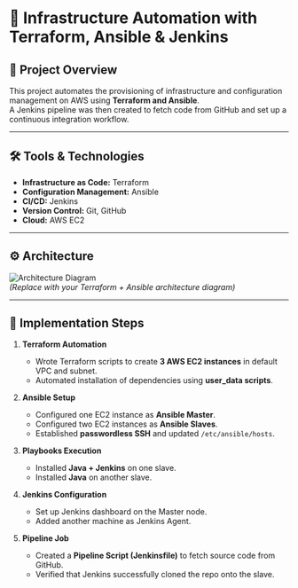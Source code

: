 # 🚀 Infrastructure Automation with Terraform, Ansible & Jenkins

## 📌 Project Overview
This project automates the provisioning of infrastructure and configuration management on AWS using **Terraform and Ansible**.  
A Jenkins pipeline was then created to fetch code from GitHub and set up a continuous integration workflow.  

---

## 🛠️ Tools & Technologies
- **Infrastructure as Code:** Terraform  
- **Configuration Management:** Ansible  
- **CI/CD:** Jenkins  
- **Version Control:** Git, GitHub  
- **Cloud:** AWS EC2  

---

## ⚙️ Architecture
![Architecture Diagram](screenshots/architecture.png)  
*(Replace with your Terraform + Ansible architecture diagram)*  

---

## 🚀 Implementation Steps
1. **Terraform Automation**
   - Wrote Terraform scripts to create **3 AWS EC2 instances** in default VPC and subnet.  
   - Automated installation of dependencies using **user_data scripts**.  

2. **Ansible Setup**
   - Configured one EC2 instance as **Ansible Master**.  
   - Configured two EC2 instances as **Ansible Slaves**.  
   - Established **passwordless SSH** and updated `/etc/ansible/hosts`.  

3. **Playbooks Execution**
   - Installed **Java + Jenkins** on one slave.  
   - Installed **Java** on another slave.  

4. **Jenkins Configuration**
   - Set up Jenkins dashboard on the Master node.  
   - Added another machine as Jenkins Agent.  

5. **Pipeline Job**
   - Created a **Pipeline Script (Jenkinsfile)** to fetch source code from GitHub.  
   - Verified that Jenkins successfully cloned the repo onto the slave.  

